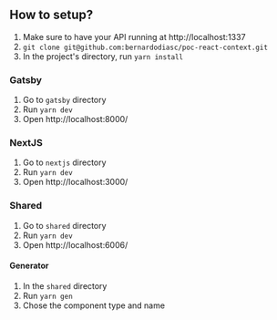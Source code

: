 ## How to setup?

1. Make sure to have your API running at http://localhost:1337
2. `git clone git@github.com:bernardodiasc/poc-react-context.git`
3. In the project's directory, run `yarn install`

### Gatsby

1. Go to `gatsby` directory
2. Run `yarn dev`
3. Open http://localhost:8000/

### NextJS

1. Go to `nextjs` directory
2. Run `yarn dev`
3. Open http://localhost:3000/
 
### Shared

1. Go to `shared` directory
2. Run `yarn dev`
3. Open http://localhost:6006/

#### Generator

1. In the `shared` directory
2. Run `yarn gen`
3. Chose the component type and name
